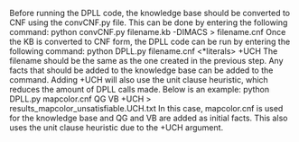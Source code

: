 Before running the DPLL code, the knowledge base should be converted to CNF using the convCNF.py file. This can be done by entering the following command:
    python convCNF.py filename.kb -DIMACS > filename.cnf
Once the KB is converted to CNF form, the DPLL code can be run by entering the following command:
    python DPLL.py filename.cnf <*literals> +UCH
The filename should be the same as the one created in the previous step. Any facts that should be added to the knowledge base can be added to the command. Adding +UCH will also use the unit clause heuristic, which reduces the amount of DPLL calls made. Below is an example:
    python DPLL.py mapcolor.cnf QG VB +UCH > results_mapcolor_unsatisfiable.UCH.txt 
In this case, mapcolor.cnf is used for the knowledge base and QG and VB are added as initial facts. This also uses the unit clause heuristic due to the +UCH argument.